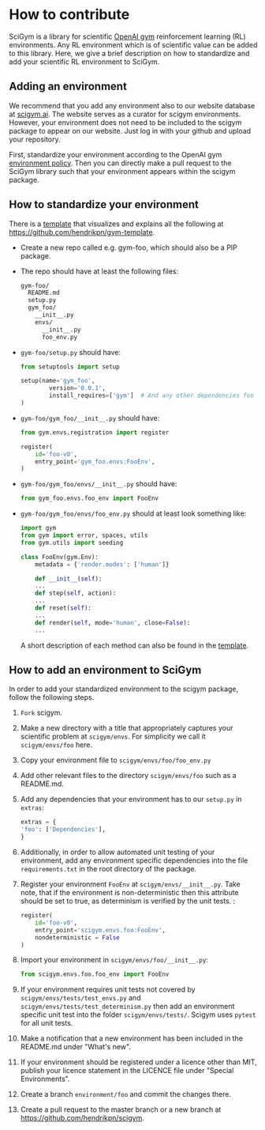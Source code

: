 # How to contribute

SciGym is a library for scientific [OpenAI gym] reinforcement learning (RL) environments. 
Any RL environment which is of scientific value can be added to this library.
Here, we give a brief description on how to standardize and add your scientific RL environment to SciGym.

## Adding an environment

We recommend that you add any environment also to our website database at [scigym.ai]. The website serves as a curator for scigym environments.
However, your environment does not need to be included to the scigym package to appear on our website. Just log in with your github and upload your repository.

First, standardize your environment according to the OpenAI gym [environment policy].
Then you can directly make a pull request to the SciGym library such that your environment appears within the scigym package.

## How to standardize your environment

There is a [template] that visualizes and explains all the following at https://github.com/hendrikpn/gym-template.

* Create a new repo called e.g. gym-foo, which should also be a PIP package.

* The repo should have at least the following files:
  ```sh
  gym-foo/
    README.md
    setup.py
    gym_foo/
      __init__.py
      envs/
        __init__.py
        foo_env.py
  ```

* `gym-foo/setup.py` should have:

    ```python
    from setuptools import setup

    setup(name='gym_foo',
            version='0.0.1',
            install_requires=['gym']  # And any other dependencies foo needs
    )  
    ```

* `gym-foo/gym_foo/__init__.py` should have:

    ```python
    from gym.envs.registration import register

    register(
        id='foo-v0',
        entry_point='gym_foo.envs:FooEnv',
    )
    ```

* `gym-foo/gym_foo/envs/__init__.py` should have:

    ```python
    from gym_foo.envs.foo_env import FooEnv
    ```

* `gym-foo/gym_foo/envs/foo_env.py` should at least look something like:

    ```python
    import gym
    from gym import error, spaces, utils
    from gym.utils import seeding

    class FooEnv(gym.Env):
        metadata = {'render.modes': ['human']}

        def __init__(self):
        ...
        def step(self, action):
        ...
        def reset(self):
        ...
        def render(self, mode='human', close=False):
        ...
    ```

    A short description of each method can also be found in the [template].

## How to add an environment to SciGym

In order to add your standardized environment to the scigym package, follow the following steps.

1. `Fork` scigym.
2. Make a new directory with a title that appropriately captures your scientific problem at `scigym/envs`. For simplicity we call it `scigym/envs/foo` here.
3. Copy your environment file to `scigym/envs/foo/foo_env.py`
4. Add other relevant files to the directory `scigym/envs/foo` such as a README.md.
5. Add any dependencies that your environment has to our `setup.py` in `extras`:

    ```python
    extras = {
    'foo': ['Dependencies'],
    }
    ```
6. Additionally, in order to allow automated unit testing of your environment, add any environment specific dependencies into the file `requirements.txt` in the root directory of the package.
7. Register your environment `FooEnv` at `scigym/envs/__init__.py`. Take note, that if the environment is non-deterministic then this attribute should be set to true, as determinism is verified by the unit tests. :

    ```python
    register(
        id='foo-v0',
        entry_point='scigym.envs.foo:FooEnv',
        nondeterministic = False
    )
    ```

8. Import your environment in `scigym/envs/foo/__init__.py`:

    ```python
    from scigym.envs.foo.foo_env import FooEnv
    ```

9. If your environment requires unit tests not covered by `scigym/envs/tests/test_envs.py` and `scigym/envs/tests/test_determinism.py` then add an environment specific unit test into the folder `scigym/envs/tests/`. Scigym uses `pytest` for all unit tests.

10. Make a notification that a new environment has been included in the README.md under "What's new". 
11. If your environment should be registered under a licence other than MIT, publish your licence statement in the LICENCE file under "Special Environments".
12. Create a branch `environment/foo` and commit the changes there.
13. Create a pull request to the master branch or a new branch at https://github.com/hendrikpn/scigym.


  [OpenAI gym]: https://github.com/openai/gym
  [scigym.ai]: https://scigym.ai
  [environment policy]: https://github.com/openai/gym/tree/master/gym/envs#how-to-create-new-environments-for-gym
  [template]: https://hendrikpn.github.io/gym-template/
